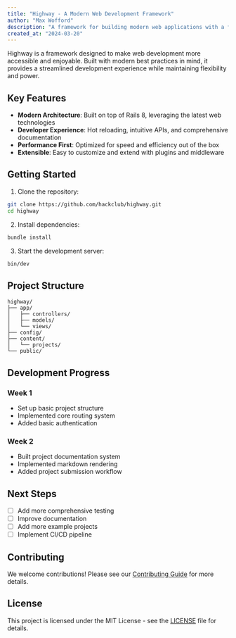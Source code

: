 ```yaml
---
title: "Highway - A Modern Web Development Framework"
author: "Max Wofford"
description: "A framework for building modern web applications with a focus on developer experience and performance"
created_at: "2024-03-20"
---
```


<!-- This is an AI generaated example file to test markdown rendering -->

Highway is a framework designed to make web development more accessible and enjoyable. Built with modern best practices in mind, it provides a streamlined development experience while maintaining flexibility and power.

## Key Features

- **Modern Architecture**: Built on top of Rails 8, leveraging the latest web technologies
- **Developer Experience**: Hot reloading, intuitive APIs, and comprehensive documentation
- **Performance First**: Optimized for speed and efficiency out of the box
- **Extensible**: Easy to customize and extend with plugins and middleware

## Getting Started

1. Clone the repository:
```bash
git clone https://github.com/hackclub/highway.git
cd highway
```

2. Install dependencies:
```bash
bundle install
```

3. Start the development server:
```bash
bin/dev
```

## Project Structure

```
highway/
├── app/
│   ├── controllers/
│   ├── models/
│   └── views/
├── config/
├── content/
│   └── projects/
└── public/
```

## Development Progress

### Week 1
- Set up basic project structure
- Implemented core routing system
- Added basic authentication

### Week 2
- Built project documentation system
- Implemented markdown rendering
- Added project submission workflow

## Next Steps

- [ ] Add more comprehensive testing
- [ ] Improve documentation
- [ ] Add more example projects
- [ ] Implement CI/CD pipeline

## Contributing

We welcome contributions! Please see our [Contributing Guide](CONTRIBUTING.md) for more details.

## License

This project is licensed under the MIT License - see the [LICENSE](LICENSE) file for details. 